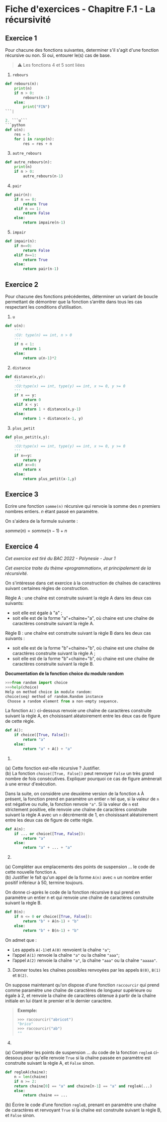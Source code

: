 # Fiche d'exercices - **Chapitre F.1 - La récursivité**
## Exercice 1
Pour chacune des fonctions suivantes, determiner s'il s'agit d'une fonction récursive ou non. Si oui, entourer le(s) cas de base. 
> ⚠ Les fonctions 4 et 5 sont liées
1. ```rebours```
```python
def rebours(n):
    print(n)
    if n > 0:
        rebours(n-1)
    else:
        print("FIN")
```|

2. ```u```
```python
def u(n):
    res = 5
    for i in range(n):
        res = res + n
```

3. ```autre_rebours```
```python
def autre_rebours(n):
    print(n)
    if n > 0:
        autre_rebours(n-1)
```

4. ```pair```
```python
def pair(n):
    if n == 0:
        return True
    elif n == 1:
        return False
    else:
        return impaire(n-1)
```

5. ```impair```
```python
def impair(n):
    if n==0:
        return False
    elif n==1:
        return True
    else:
        return pair(n-1)
```

## Exercice 2
Pour chacune des fonctions précédentes, déterminer un variant de boucle permettant de démontrer que la fonction s’arrête dans tous les cas respectant les conditions d’utilisation. 
1. ```u```
```python
def u(n):
    '''
    :CU: type(n) == int, n > 0
    '''
    if n < 1:
        return 1
    else:
        return u(n-1)*2
```

2. ```distance```
```python
def distance(x,y):
    '''
    :CU:type(x) == int, type(y) == int, x >= 0, y >= 0
    '''
    if x == y:
        return 0
    elif x < y:
        return 1 + distance(x,y-1)
    else:
        return 1 + distance(x-1, y)
```

3. ```plus_petit```
```python
def plus_petit(x,y):
    '''
    :CU:type(x) == int, type(y) == int, x >= 0, y >= 0
    '''
    if x==y:
        return y
    elif x<=0:
        return x
    else:
        return plus_petit(x-1,y)
```
## Exercice 3
Ecrire une fonction ```somme(n)``` récursive qui renvoie la somme des $n$ premiers nombres entiers. $n$ étant passé en paramètre.

On s'aidera de la formule suivante :

$somme(n) = somme(n-1) + n$

## Exercice 4
*Cet exercice est tiré du BAC 2022 - Polynesie - Jour 1*

*Cet exercice traite du thème «programmation», et principalement de la récursivité.*

On s'intéresse dans cet exercice à la construction de chaînes de caractères suivant certaines règles de construction.

Règle A : une chaîne est construite suivant la règle A dans les deux cas suivants:
- soit elle est égale à "a" ;
- soit elle est de la forme "a"+chaine+"a", où chaine est une chaîne de caractères construite suivant la règle A.

Règle B : une chaîne est construite suivant la règle B dans les deux cas suivants :
- soit elle est de la forme "b"+chaine+"b", où chaine est une chaîne de caractères construite suivant la règle A ;
- soit elle est de la forme "b"+chaine+"b", où chaine est une chaîne de caractères construite suivant la règle B.

**Documentation de la fonction choice du module random**
```python
>>>from random import choice
>>>help(choice)
Help on method choice in module random:
choice(seq) method of random.Random instance
 Choose a random element from a non-empty sequence.
```

La fonction ```A()``` ci-dessous renvoie une chaîne de caractères construite suivant la règle
A, en choisissant aléatoirement entre les deux cas de figure de cette règle.

```python
def A():
    if choice([True, False]):
        return "a"
    else:
        return "a" + A() + "a"
```
1. 
(a) Cette fonction est-elle récursive ? Justifier.  
(b) La fonction ```choice([True, False])``` peut renvoyer ```False``` un très grand nombre de fois consécutives. Expliquer pourquoi ce cas de figure amènerait à une erreur d'exècution.

Dans la suite, on considère une deuxième version de la fonction ```A``` À présent, la fonction prend en paramètre un entier ```n``` tel que, si la valeur de ```n``` est négative ou nulle, la fonction renvoie ```"a"```. Si la valeur de ```n``` est strictement positive, elle renvoie une chaîne de caractères construite suivant la règle A avec un ```n``` décrémenté de 1, en choisissant aléatoirement entre les deux cas de figure de cette règle.
```python
def A(n):
    if ... or choice([True, False]):
        return "a"
    else:
        return "a" + ... + "a"
```
2. 
(a) Compléter aux emplacements des points de
suspension ... le code de cette nouvelle fonction ```A```.  
(b) Justifier  le fait qu'un appel de la forme ```A(n)``` avec ```n``` un nombre entier positif inférieur à 50, termine toujours.

On donne ci-après le code de la fonction récursive ```B``` qui prend en paramètre un entier n et qui renvoie une chaîne de caractères construite suivant la règle B.
```python
def B(n):
    if n <= 0 or choice([True, False]):
        return "b" + A(n-1) + "b"
    else:
        return "b" + B(n-1) + "b"
```
On admet que :
- Les appels ```A(-1)```et ```A(0)``` renvoient la chaîne ```"a"```;
- l’appel ```A(1)``` renvoie la chaîne ```"a"``` ou la chaîne ```"aaa"```;
- l’appel ```A(2)``` renvoie la chaîne ```"a"```, la chaîne ```"aaa"``` ou la chaîne ```"aaaaa"```.

3. Donner toutes les chaînes possibles renvoyées par les appels ```B(0)```, ```B(1)``` et ```B(2)```.

On suppose maintenant qu'on dispose d'une fonction ```raccourcir``` qui prend comme paramètre une chaîne de caractères de longueur supérieure ou égale à 2, et renvoie la chaîne de caractères obtenue à partir de la chaîne initiale en lui ôtant le premier et le dernier caractère.
> **Exemple:**
> ```python
> >>> raccourcir("abricot")
> "brico"
> >>> raccourcir("ab")
> ""
> ```
4. 
(a) Compléter les points de suspension ... du code de la fonction ```regleA``` ci-dessous pour qu'elle renvoie ```True``` si la chaîne passée en paramètre est construite suivant la règle A, et ```False``` sinon.

```python
def regleA(chaine):
    n = len(chaine)
    if n >= 2:
    return chaine[0] == "a" and chaine[n-1] == "a" and regleA(...)
    else:
        return chaine == ...
```
(b) Écrire le code d’une fonction ```regleB```, prenant en paramètre une chaîne de caractères et renvoyant ```True``` si la chaîne est construite suivant la règle B, et ```False``` sinon.